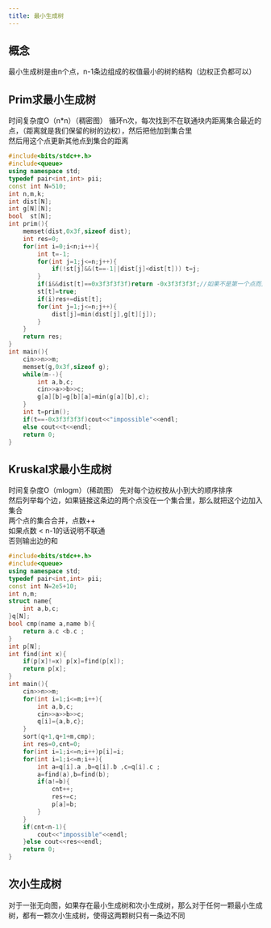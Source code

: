 ```yaml
---
title: 最小生成树
---
```

## 概念
最小生成树是由n个点，n-1条边组成的权值最小的树的结构（边权正负都可以）
## Prim求最小生成树
时间复杂度O（n*n）（稠密图）
循环n次，每次找到不在联通块内距离集合最近的点，（距离就是我们保留的树的边权），然后把他加到集合里  
然后用这个点更新其他点到集合的距离  
```cpp
#include<bits/stdc++.h>
#include<queue>
using namespace std;
typedef pair<int,int> pii;
const int N=510;
int n,m,k;
int dist[N];
int g[N][N];
bool  st[N];
int prim(){
	memset(dist,0x3f,sizeof dist);
	int res=0;
	for(int i=0;i<n;i++){
		int t=-1;
		for(int j=1;j<=n;j++){
			if(!st[j]&&(t==-1||dist[j]<dist[t])) t=j;
		}
		if(i&&dist[t]==0x3f3f3f3f)return -0x3f3f3f3f;//如果不是第一个点而且距离很大说明不联通，构不成最小生成树
		st[t]=true;
		if(i)res+=dist[t];
		for(int j=1;j<=n;j++){
			dist[j]=min(dist[j],g[t][j]);
		}
	}
	return res;
}
int main(){
	cin>>n>>m;
	memset(g,0x3f,sizeof g);
	while(m--){
		int a,b,c;
		cin>>a>>b>>c;
		g[a][b]=g[b][a]=min(g[a][b],c);
	}
	int t=prim();
	if(t==-0x3f3f3f3f)cout<<"impossible"<<endl;
	else cout<<t<<endl;
	return 0;
}
```

## Kruskal求最小生成树
时间复杂度O（mlogm）（稀疏图）
先对每个边权按从小到大的顺序排序  
然后列举每个边，如果链接这条边的两个点没在一个集合里，那么就把这个边加入集合  
两个点的集合合并，点数++  
如果点数 < n-1的话说明不联通  
否则输出边的和  
```cpp
#include<bits/stdc++.h>
#include<queue>
using namespace std;
typedef pair<int,int> pii;
const int N=2e5+10;
int n,m;
struct name{
	int a,b,c;
}q[N];
bool cmp(name a,name b){
	return a.c <b.c ;
}
int p[N];
int find(int x){
	if(p[x]!=x) p[x]=find(p[x]);
	return p[x];
}
int main(){
	cin>>n>>m;
	for(int i=1;i<=m;i++){
		int a,b,c;
		cin>>a>>b>>c;
		q[i]={a,b,c};
	}
	sort(q+1,q+1+m,cmp);
	int res=0,cnt=0;
	for(int i=1;i<=n;i++)p[i]=i;
	for(int i=1;i<=m;i++){
		int a=q[i].a ,b=q[i].b ,c=q[i].c ;
		a=find(a),b=find(b);
		if(a!=b){
			cnt++;
			res+=c;
			p[a]=b;
		}
	}
	if(cnt<n-1){
		cout<<"impossible"<<endl;
	}else cout<<res<<endl;
	return 0;
}

```
## 次小生成树
对于一张无向图，如果存在最小生成树和次小生成树，那么对于任何一颗最小生成树，都有一颗次小生成树，使得这两颗树只有一条边不同
